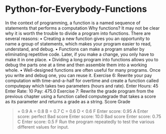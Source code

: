 # Python-for-Everybody-Functions
In the context of programming, a function is a named sequence of statements that
performs a computation
Why functions?
It may not be clear why it is worth the trouble to divide a program into functions.
There are several reasons:
• Creating a new function gives you an opportunity to name a group of statements, which makes your program easier to read, understand, and debug.
• Functions can make a program smaller by eliminating repetitive code. Later,
if you make a change, you only have to make it in one place.
• Dividing a long program into functions allows you to debug the parts one at
a time and then assemble them into a working whole.
• Well-designed functions are often useful for many programs. Once you write
and debug one, you can reuse it.
Exercise 6: Rewrite your pay computation with time-and-a-half for overtime and create a function called computepay which takes two parameters
(hours and rate).
Enter Hours: 45
Enter Rate: 10
Pay: 475.0
Exercise 7: Rewrite the grade program from the previous chapter using
a function called computegrade that takes a score as its parameter and
returns a grade as a string.
Score Grade
>= 0.9 A
>= 0.8 B
>= 0.7 C
>= 0.6 D
< 0.6 F
Enter score: 0.95
A
Enter score: perfect
Bad score
Enter score: 10.0
Bad score
Enter score: 0.75
C
Enter score: 0.5
F
Run the program repeatedly to test the various different values for input.
